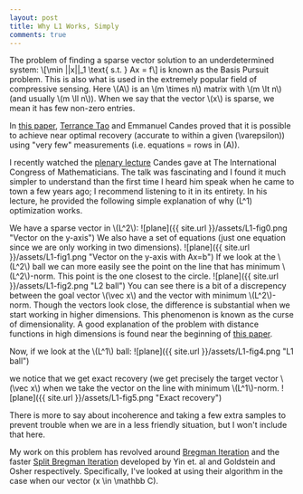 ```yaml
---
layout: post
title: Why L1 Works, Simply
comments: true
---
```

The problem of finding a sparse vector solution to an underdetermined system:
\\[\min \|\|x\|\|_1 \text{ s.t. } Ax = f\\]
is known as the Basis Pursuit problem. This is also what is used in the extremely popular field of
compressive sensing. Here \\(A\\) is an \\(m \times n\\) matrix with \\(m \lt n\\) (and usually \\(m \ll n\\)). 
When we say that the vector \\(x\\) is sparse, we mean it has few non-zero entries. 

In [this paper](http://arxiv.org/abs/math.CA/0410542), [Terrance Tao](http://terrytao.wordpress.com/) and Emmanuel Candes proved that it is possible to achieve
near optimal recovery (accurate to within a given \(\varepsilon\)) using "very few" measurements (i.e. equations = rows in \(A\)).

I recently watched the [plenary lecture](https://www.youtube.com/watch?v=W-b4aDGsbJk) Candes gave at The International Congress of Mathematicians.
The talk was fascinating and I found it much simpler to understand than the first time I heard him speak when he came to town a few years ago; 
I recommend listening to it in its entirety. In his lecture, he provided the following simple explanation of why \(L^1\) optimization works.

We have a sparse vector in \\(L^2\\):
![plane]({{ site.url }}/assets/L1-fig0.png "Vector on the y-axis")
We also have a set of equations (just one equation since we are only working in two dimensions).
![plane]({{ site.url }}/assets/L1-fig1.png "Vector on the y-axis with Ax=b")
If we look at the \\(L^2\\) ball we can more easily see the point on the line that has minimum 
\\(L^2\\)-norm. This point is the one closest to the circle.
![plane]({{ site.url }}/assets/L1-fig2.png "L2 ball")
You can see there is a bit of a discrepency between the goal vector \\(\vec x\\) and the vector with 
minimum \\(L^2\\)-norm. Though the vectors look close, the difference is substantial when we start 
working in higher dimensions. This phenomenon is known as the curse of dimensionality. A good explanation
of the problem with distance functions in high dimensions is found near the beginning of [this paper](http://www-users.cs.umn.edu/~kumar/papers/siam_hd_snn_cluster.pdf).

Now, if we look at the \\(L^1\\) ball:
![plane]({{ site.url }}/assets/L1-fig4.png "L1 ball")

we notice that we get exact recovery (we get precisely the target vector \\(\vec x\\) when we take the 
vector on the line with minimum \\(L^1\\)-norm.
![plane]({{ site.url }}/assets/L1-fig5.png "Exact recovery")

There is more to say about incoherence and taking a few extra samples to prevent trouble when we are in a less friendly situation, 
but I won't include that here.

My work on this problem has revolved around [Bregman Iteration](ftp://ftp.math.ucla.edu/pub/camreport/cam07-37.pdf) 
and the faster [Split Bregman Iteration](ftp://ftp.math.ucla.edu/pub/camreport/cam08-29.pdf) developed by Yin et. al and 
Goldstein and Osher respectively. Specifically, I've looked at using their algorithm in the case when our vector \(x \in \mathbb C\).
 

